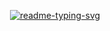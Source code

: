 <p align="center">
  <a align="center" href="#">
    <img src="https://readme-typing-svg.herokuapp.com?font=Rubik+Doodle+Shadow&amp;pause=1000&amp;color=6272A4&amp;center=true&amp;random=false&amp;width=435&amp;lines=Welcome+to+Ta+Tuan+Anh's+profile!" alt="readme-typing-svg">
  </a>
</p>
